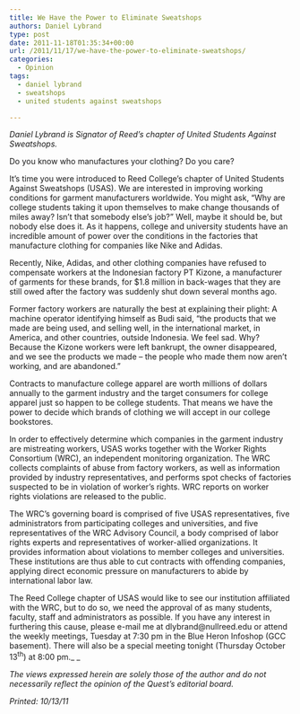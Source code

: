 ```yaml
---
title: We Have the Power to Eliminate Sweatshops
authors: Daniel Lybrand
type: post
date: 2011-11-18T01:35:34+00:00
url: /2011/11/17/we-have-the-power-to-eliminate-sweatshops/
categories:
  - Opinion
tags:
  - daniel lybrand
  - sweatshops
  - united students against sweatshops

---
```

_Daniel Lybrand is Signator of Reed&#8217;s chapter of United Students Against Sweatshops._

Do you know who manufactures your clothing? Do you care?

It&#8217;s time you were introduced to Reed College&#8217;s chapter of United Students Against Sweatshops (USAS). We are interested in improving working conditions for garment manufacturers worldwide. You might ask, &#8220;Why are college students taking it upon themselves to make change thousands of miles away? Isn&#8217;t that somebody else&#8217;s job?&#8221; Well, maybe it should be, but nobody else does it. As it happens, college and university students have an incredible amount of power over the conditions in the factories that manufacture clothing for companies like Nike and Adidas.

Recently, Nike, Adidas, and other clothing companies have refused to compensate workers at the Indonesian factory PT Kizone, a manufacturer of garments for these brands, for $1.8 million in back-wages that they are still owed after the factory was suddenly shut down several months ago.

Former factory workers are naturally the best at explaining their plight: A machine operator identifying himself as Budi said, “the products that we made are being used, and selling well, in the international market, in America, and other countries, outside Indonesia. We feel sad. Why? Because the Kizone workers were left bankrupt, the owner disappeared, and we see the products we made &#8211; the people who made them now aren&#8217;t working, and are abandoned.”

Contracts to manufacture college apparel are worth millions of dollars annually to the garment industry and the target consumers for college apparel just so happen to be college students. That means we have the power to decide which brands of clothing we will accept in our college bookstores.

In order to effectively determine which companies in the garment industry are mistreating workers, USAS works together with the Worker Rights Consortium (WRC), an independent monitoring organization. The WRC collects complaints of abuse from factory workers, as well as information provided by industry representatives, and performs spot checks of factories suspected to be in violation of worker&#8217;s rights. WRC reports on worker rights violations are released to the public.

The WRC&#8217;s governing board is comprised of five USAS representatives, five administrators from participating colleges and universities, and five representatives of the WRC Advisory Council, a body comprised of labor rights experts and representatives of worker-allied organizations. It provides information about violations to member colleges and universities. These institutions are thus able to cut contracts with offending companies, applying direct economic pressure on manufacturers to abide by international labor law.

The Reed College chapter of USAS would like to see our institution affiliated with the WRC, but to do so, we need the approval of as many students, faculty, staff and administrators as possible. If you have any interest in furthering this cause, please e-mail me at &#x64;&#x6c;&#x79;&#x62;&#x72;&#x61;&#x6e;&#x64;&#x40;<span class="oe_displaynone">null</span>&#x72;&#x65;&#x65;&#x64;&#x2e;&#x65;&#x64;&#x75; or attend the weekly meetings, Tuesday at 7:30 pm in the Blue Heron Infoshop (GCC basement). There will also be a special meeting tonight (Thursday October 13<sup>th</sup>) at 8:00 pm._ _

_The views expressed herein are solely those of the author and do not necessarily reflect the opinion of the Quest’s editorial board._

_Printed: 10/13/11_